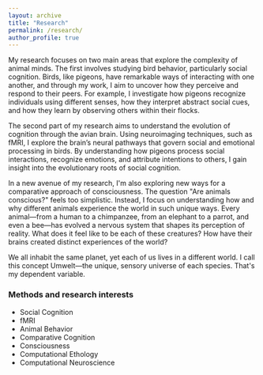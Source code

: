 ```yaml
---
layout: archive
title: "Research"
permalink: /research/
author_profile: true
---
```


My research focuses on two main areas that explore the complexity of animal minds. The first involves studying bird behavior, particularly social cognition.  Birds, like pigeons, have remarkable ways of interacting with one another, and through my work, I aim to uncover how they perceive and respond to their peers. For example, I investigate how pigeons recognize individuals using different senses, how they interpret abstract social cues, and how they learn by observing others within their flocks.

The second part of my research aims to understand the evolution of cognition through the avian brain. Using neuroimaging techniques, such as fMRI, I explore the brain’s neural pathways that govern social and emotional processing in birds. By understanding how pigeons process social interactions, recognize emotions, and attribute intentions to others, I gain insight into the evolutionary roots of social cognition. 

In a new avenue of my research, I'm also exploring new ways for a comparative approach of consciousness. The question "Are animals conscious?" feels too simplistic. Instead, I focus on understanding how and why different animals experience the world in such unique ways. Every animal—from a human to a chimpanzee, from an elephant to a parrot, and even a bee—has evolved a nervous system that shapes its perception of reality. What does it feel like to be each of these creatures? How have their brains created distinct experiences of the world?

We all inhabit the same planet, yet each of us lives in a different world. I call this concept Umwelt—the unique, sensory universe of each species. That's my dependent variable.

### Methods and research interests

- Social Cognition
- fMRI 
- Animal Behavior
- Comparative Cognition
- Consciousness
- Computational Ethology
- Computational Neuroscience